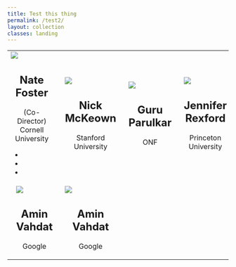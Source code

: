 ```yaml
---
title: Test this thing
permalink: /test2/
layout: collection
classes: landing
---
```


<table>
<tbody>
<tr>
<td><a title="Nate Foster" href="http://www.cs.cornell.edu/~jnfoster/"><img src="{{ site.baseurl }}/assets/img/nate.jpg" /></a>
<h2 style="text-align: center;">Nate Foster</h2>
 <p style="text-align: center;">(Co-Director)<br />Cornell University</p>
 <ul class="list-inline social-buttons">
                            <li><a href="http://www.cs.cornell.edu/~jnfoster/"><i class="fa fa-home"></i></a></li>
                            <li><a href="mailto:jnfoster@cs.cornell.edu"><i class="far fa-envelope"></i></a></li>
                            <li><a href="https://twitter.com/natefoster"><i class="fab fa-twitter"></i></a></li>
                        </ul>
</td>
<td style="padding-left:20px;"><a title="Nick McKeown" href="http://yuba.stanford.edu/~nickm/"><img src="{{ site.baseurl }}/assets/img/nate.jpg" /></a>
<h2 style="text-align: center;">Nick McKeown</h2>
<p style="text-align: center;">Stanford University</p>
</td>
<td style="padding-left:20px;"><a title="Guru Parulkar" href="https://www.linkedin.com/in/guruparulkar/"><img src="{{ site.baseurl }}/assets/img/nate.jpg" /></a>
<h2 style="text-align: center;">Guru Parulkar</h2>
<p style="text-align: center;">ONF</p>
</td>
<td style="padding-left:20px;"><a title="Jennifer Rexford" href="http://www.cs.princeton.edu/~jrex/"><img src="{{ site.baseurl }}/assets/img/jen.jpg" /></a>
<h2 style="text-align: center;">Jennifer Rexford</h2>
<p style="text-align: center;">Princeton University</p>
</td>
</tr>
<tr>
<td style="padding-left:20px;"><a title="Amin Vahdat" href="https://research.google.com/pubs/AminVahdat.html"><img src="{{ site.baseurl }}/assets/img/aarti.jpg" /></a>
<h2 style="text-align: center;">Amin Vahdat</h2>
<p style="text-align: center;">Google</p>
</td>
<td style="padding-left:20px;"><a title="Amin Vahdat" href="https://research.google.com/pubs/AminVahdat.html"><img src="{{ site.baseurl }}/assets/img/aarti.jpg" /></a>
<h2 style="text-align: center;">Amin Vahdat</h2>
<p style="text-align: center;">Google</p>
</td>
</tr>
</tbody>
</table>

